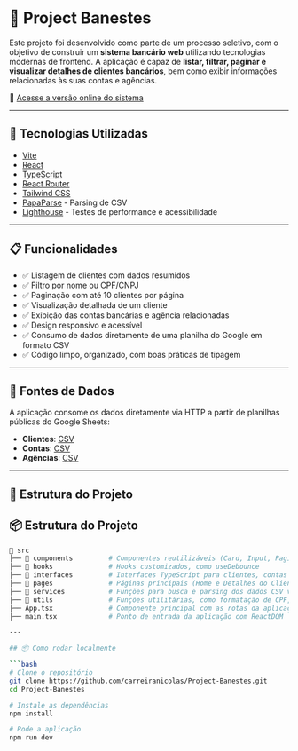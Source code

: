
# 💸 Project Banestes

Este projeto foi desenvolvido como parte de um processo seletivo, com o objetivo de construir um **sistema bancário web** utilizando tecnologias modernas de frontend. A aplicação é capaz de **listar, filtrar, paginar e visualizar detalhes de clientes bancários**, bem como exibir informações relacionadas às suas contas e agências.

🔗 [Acesse a versão online do sistema](https://carreiranicolas.github.io/Project-Banestes/) <!-- substitua se o link de deploy for outro -->

---

## 🚀 Tecnologias Utilizadas

- [Vite](https://vitejs.dev/)
- [React](https://reactjs.org/)
- [TypeScript](https://www.typescriptlang.org/)
- [React Router](https://reactrouter.com/) <!-- remova se não utilizou -->
- [Tailwind CSS](https://tailwindcss.com/) <!-- remova se não utilizou -->
- [PapaParse](https://www.papaparse.com/) - Parsing de CSV
- [Lighthouse](https://developer.chrome.com/docs/lighthouse/overview) - Testes de performance e acessibilidade

---

## 📋 Funcionalidades

- ✅ Listagem de clientes com dados resumidos
- ✅ Filtro por nome ou CPF/CNPJ
- ✅ Paginação com até 10 clientes por página
- ✅ Visualização detalhada de um cliente
- ✅ Exibição das contas bancárias e agência relacionadas
- ✅ Design responsivo e acessível
- ✅ Consumo de dados diretamente de uma planilha do Google em formato CSV
- ✅ Código limpo, organizado, com boas práticas de tipagem

---

## 🔗 Fontes de Dados

A aplicação consome os dados diretamente via HTTP a partir de planilhas públicas do Google Sheets:

- **Clientes**: [CSV](https://docs.google.com/spreadsheets/d/1PBN_HQOi5ZpKDd63mouxttFvvCwtmY97Tb5if5_cdBA/gviz/tq?tqx=out:csv&sheet=clientes)
- **Contas**: [CSV](https://docs.google.com/spreadsheets/d/1PBN_HQOi5ZpKDd63mouxttFvvCwtmY97Tb5if5_cdBA/gviz/tq?tqx=out:csv&sheet=contas)
- **Agências**: [CSV](https://docs.google.com/spreadsheets/d/1PBN_HQOi5ZpKDd63mouxttFvvCwtmY97Tb5if5_cdBA/gviz/tq?tqx=out:csv&sheet=agencias)

---

## 🧩 Estrutura do Projeto

## 📦 Estrutura do Projeto

```bash
📂 src
├── 📁 components         # Componentes reutilizáveis (Card, Input, Pagination, etc.)
├── 📁 hooks              # Hooks customizados, como useDebounce
├── 📁 interfaces         # Interfaces TypeScript para clientes, contas e agências
├── 📁 pages              # Páginas principais (Home e Detalhes do Cliente)
├── 📁 services           # Funções para busca e parsing dos dados CSV via Fetch + PapaParse
├── 📁 utils              # Funções utilitárias, como formatação de CPF, moeda, etc.
├── App.tsx              # Componente principal com as rotas da aplicação
├── main.tsx             # Ponto de entrada da aplicação com ReactDOM

---

## 📦 Como rodar localmente

```bash
# Clone o repositório
git clone https://github.com/carreiranicolas/Project-Banestes.git
cd Project-Banestes

# Instale as dependências
npm install

# Rode a aplicação
npm run dev
